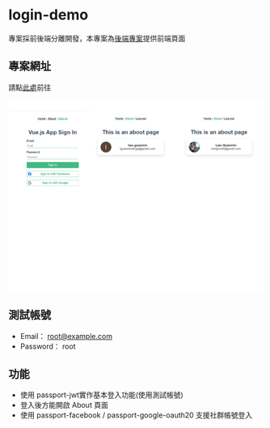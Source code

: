 # login-demo

專案採前後端分離開發，本專案為[後端專案](https://github.com/mingmoth/login-demo-api)提供前端頁面

## 專案網址
請點[此處](https://mingmoth.github.io/login-demo/#/)前往

![image](https://github.com/mingmoth/login-demo/blob/main/public/login-demo-set.png)

## 測試帳號
* Email： root@example.com
* Password： root


## 功能
- 使用 passport-jwt實作基本登入功能(使用測試帳號)
- 登入後方能開啟 About 頁面
- 使用 passport-facebook / passport-google-oauth20 支援社群帳號登入